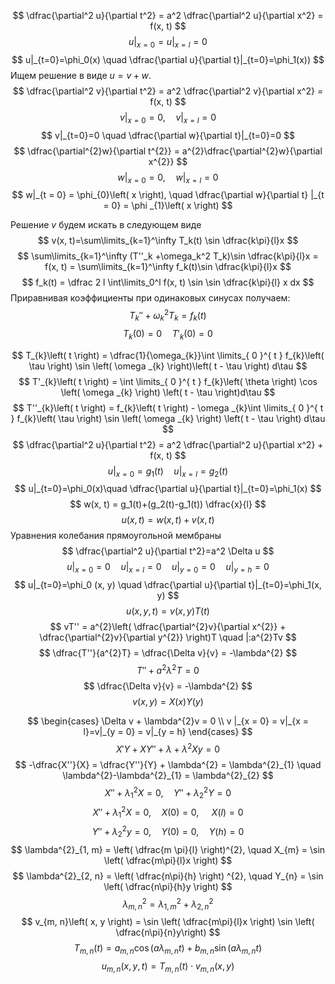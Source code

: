 $$
\dfrac{\partial^2 u}{\partial t^2} = a^2 \dfrac{\partial^2 u}{\partial x^2} = f(x, t)
$$
$$
u|_{x=0}=u|_{x=l} = 0
$$
$$
u|_{t=0}=\phi_0(x) \quad \dfrac{\partial u}{\partial t}|_{t=0}=\phi_1(x))
$$
Ищем решение в виде $u=v+w$.
$$
\dfrac{\partial^2 v}{\partial t^2} = a^2 \dfrac{\partial^2 v}{\partial x^2} = f(x, t)
$$
$$
v|_{x=0}=0,\quad   v|_{x=l} = 0
$$
$$
v|_{t=0}=0 \quad \dfrac{\partial w}{\partial t}|_{t=0}=0
$$
$$
\dfrac{\partial^{2}w}{\partial t^{2}} = a^{2}\dfrac{\partial^{2}w}{\partial x^{2}}
$$
$$
w |_{x = 0} = 0, \quad w|_{x = l} = 0
$$
$$
w|_{t = 0} = \phi_{0}\left( x \right), \quad \dfrac{\partial w}{\partial t} |_{t = 0} =  \phi _{1}\left( x \right)  
$$

Решение $v$ будем искать в следующем виде
$$
v(x, t)=\sum\limits_{k=1}^\infty T_k(t) \sin \dfrac{k\pi}{l}x
$$
$$
\sum\limits_{k=1}^\infty (T''_k +\omega_k^2 T_k)\sin \dfrac{k\pi}{l}x = f(x, t) = \sum\limits_{k=1}^\infty f_k(t)\sin \dfrac{k\pi}{l}x
$$
$$
f_k(t) = \dfrac 2 l \int\limits_0^l f(x, t) \sin \sin \dfrac{k\pi}{l} x dx
$$
Приравнивая коэффициенты при одинаковых синусах получаем:
$$
T_k '' + \omega^2_k T_k=f_k(t)
$$
$$
T_k(0)=0\quad T'_k(0)=0
$$

$$
T_{k}\left( t \right)  = \dfrac{1}{\omega_{k}}\int \limits_{ 0 }^{ t } f_{k}\left( \tau \right) \sin \left( \omega _{k} \right)\left( t - \tau \right) d\tau
$$
$$
T'_{k}\left( t \right)  = \int \limits_{ 0 }^{ t } f_{k}\left( \theta \right) \cos \left( \omega _{k} \right) \left( t - \tau \right)d\tau 
$$
$$
T''_{k}\left( t \right)  = f_{k}\left( t \right) - \omega _{k}\int \limits_{ 0 }^{ t } f_{k}\left( \tau \right)  \sin \left( \omega _{k} \right) \left( t - \tau \right) d\tau
$$
$$
\dfrac{\partial^2 u}{\partial t^2} = a^2 \dfrac{\partial^2 u}{\partial x^2} + f(x, t)
$$
$$
u|_{x=0}=g_1(t) \quad u|_{x=l} = g_2(t)
$$
$$
u|_{t=0}=\phi_0(x)\quad \dfrac{\partial u}{\partial t}|_{t=0}=\phi_1(x)
$$
$$
w(x, t) = g_1(t)+(g_2(t)-g_1(t)) \dfrac{x}{l}
$$
$$
u(x, t)=w(x, t)+v(x, t)
$$
Уравнения колебания прямоугольной мембраны
$$
\dfrac{\partial^2 u}{\partial t^2}=a^2 \Delta u
$$
$$
u|_{x=0}=0 \quad u|_{x=l}=0\quad u|_{y=0}=0 \quad u|_{y=h}=0
$$
$$
u|_{t=0}=\phi_0 (x, y) \quad \dfrac{\partial u}{\partial t}|_{t=0}=\phi_1(x, y)
$$
$$
u\left( x, y, t \right)  = v\left( x, y \right)  T\left( t \right)
$$
$$
vT'' = a^{2}\left( \dfrac{\partial^{2}v}{\partial x^{2}} + \dfrac{\partial^{2}v}{\partial y^{2}} \right)T  \quad |:a^{2}Tv 
$$
$$
\dfrac{T''}{a^{2}T} = \dfrac{\Delta v}{v} = -\lambda^{2}
$$
$$
T'' + a^{2}\lambda^{2}T = 0
$$
$$
\dfrac{\Delta v}{v} = -\lambda^{2}
$$ $$
v\left( x, y \right) = X\left( x \right) Y\left( y \right) 
$$

$$
\begin{cases}
\Delta v + \lambda^{2}v = 0 \\
v |_{x = 0} = v|_{x = l}=v|_{y = 0} = v|_{y = h}
\end{cases}
$$
$$
X'Y + XY'' + \lambda + \lambda^{2}Xy = 0
$$
$$
-\dfrac{X''}{X} = \dfrac{Y''}{Y} + \lambda^{2} = \lambda^{2}_{1} \quad \lambda^{2}-\lambda^{2}_{1} = \lambda^{2}_{2} 
$$
$$
X'' + \lambda _{1}^{2}X = 0, \quad Y'' + \lambda _{2}^{2}Y = 0 
$$$$
X'' + \lambda^{2}_{1}X = 0, \quad X\left( 0 \right) = 0,\ \quad X\left( l \right)  = 0
$$
$$
Y'' + \lambda^{2}_{2}y = 0, \quad Y\left( 0 \right)  = 0, \quad Y\left( h \right) = 0  
$$
$$
\lambda^{2}_{1, m} = \left( \dfrac{m \pi}{l} \right)^{2}, \quad X_{m} = \sin \left( \dfrac{m\pi}{l}x \right)   
$$
$$
\lambda^{2}_{2, n} = \left( \dfrac{n\pi}{h} \right) ^{2}, \quad Y_{n} = \sin \left( \dfrac{n\pi}{h}y \right)
$$
$$
\lambda^{2}_{m, n} = \lambda^{2}_{1, m} + \lambda^{2}_{2, n}
$$
$$
v_{m, n}\left( x, y \right)  = \sin \left( \dfrac{m\pi}{l}x \right) \sin \left(  \dfrac{n\pi}{n}y\right) 
$$
$$
T_{m, n}\left( t \right)  = a_{m, n}\cos \left( a\lambda _{m, n}t \right)  + b_{m, n} \sin \left( a\lambda _{m, n}t \right)
$$
$$
u_{m, n}\left( x, y, t \right) = T_{m, n}\left( t \right) \cdot v_{m, n}\left( x, y \right) 
$$